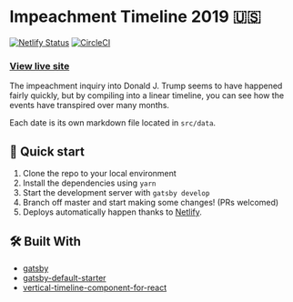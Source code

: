 
# Impeachment Timeline 2019 🇺🇸

[![Netlify Status](https://api.netlify.com/api/v1/badges/535647f2-43a8-4931-a053-9652a9793143/deploy-status)](https://app.netlify.com/sites/impeachment-2019/deploys) [![CircleCI](https://circleci.com/gh/tylerbmcsilva/impeachment-2019.svg?style=svg)](https://circleci.com/gh/tylerbmcsilva/impeachment-2019)

### [View live site](https://www.impeachment.dev)

The impeachment inquiry into Donald J. Trump seems to have happened fairly quickly, but by compiling into a linear timeline, you can see how the events have transpired over many months.

Each date is its own markdown file located in `src/data`.

## 🚀 Quick start

1. Clone the repo to your local environment
2. Install the dependencies using `yarn`
3. Start the development server with `gatsby develop`
3. Branch off master and start making some changes! (PRs welcomed)
4. Deploys automatically happen thanks to [Netlify](https://netlify.com).


## 🛠 Built With
- [gatsby](https://gatsbyjs.org)
- [gatsby-default-starter](https://github.com/gatsbyjs/gatsby-starter-default)
- [vertical-timeline-component-for-react](https://github.com/veysiyildiz/vertical-timeline-component-for-react)
